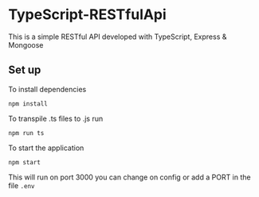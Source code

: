 # TypeScript-RESTfulApi

This is a simple RESTful API developed with TypeScript, Express &amp; Mongoose

## Set up

To install dependencies

    npm install

To transpile .ts files to .js run

    npm run ts

To start the application

    npm start

This will run on port 3000 you can change on config or add a PORT in the file `.env`
